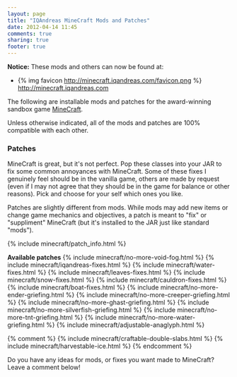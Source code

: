 ```yaml
---
layout: page
title: "IQAndreas MineCraft Mods and Patches"
date: 2012-04-14 11:45
comments: true
sharing: true
footer: true
---
```

**Notice:** These mods and others can now be found at:

 * {% img favicon http://minecraft.iqandreas.com/favicon.png %} http://minecraft.iqandreas.com

The following are installable mods and patches for the award-winning sandbox game [MineCraft](http://www.minecraft.net/).

Unless otherwise indicated, all of the mods and patches are 100% compatible with each other.

### Patches ###
MineCraft is great, but it's not perfect. Pop these classes into your JAR to fix some common annoyances with MineCraft. Some of these fixes I genuinely feel should be in the vanilla game, others are made by request (even if I may not agree that they should be in the game for balance or other reasons). Pick and choose for your self which ones you like.

Patches are slightly different from mods. While mods may add new items or change game mechanics and objectives, a patch is meant to "fix" or "suppliment" MineCraft (but it's installed to the JAR just like standard "mods").

{% include minecraft/patch_info.html %}

**Available patches**
{% include minecraft/no-more-void-fog.html %}
{% include minecraft/iqandreas-fixes.html %}
{% include minecraft/water-fixes.html %}
{% include minecraft/leaves-fixes.html %}
{% include minecraft/snow-fixes.html %}
{% include minecraft/cauldron-fixes.html %}
{% include minecraft/boat-fixes.html %}
{% include minecraft/no-more-ender-griefing.html %}
{% include minecraft/no-more-creeper-griefing.html %}
{% include minecraft/no-more-ghast-griefing.html %}
{% include minecraft/no-more-silverfish-griefing.html %}
{% include minecraft/no-more-tnt-griefing.html %}
{% include minecraft/no-more-water-griefing.html %}
{% include minecraft/adjustable-anaglyph.html %}

{% comment %}
{% include minecraft/craftable-double-slabs.html %}
{% include minecraft/harvestable-ice.html %}
{% endcomment %}

Do you have any ideas for mods, or fixes you want made to MineCraft? Leave a comment below!
